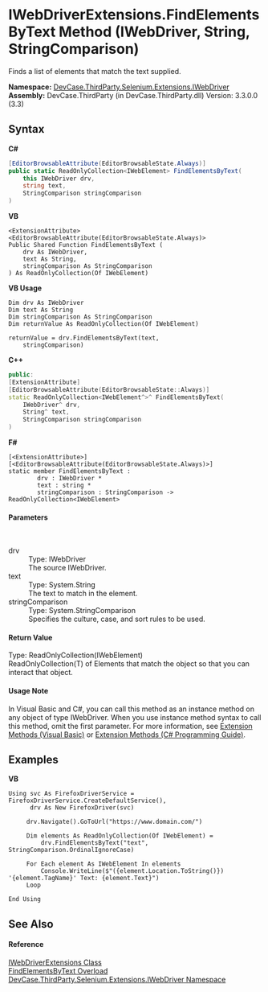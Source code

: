 # IWebDriverExtensions.FindElementsByText Method (IWebDriver, String, StringComparison)
 

Finds a list of elements that match the text supplied.

**Namespace:**&nbsp;<a href="N_DevCase_ThirdParty_Selenium_Extensions_IWebDriver">DevCase.ThirdParty.Selenium.Extensions.IWebDriver</a><br />**Assembly:**&nbsp;DevCase.ThirdParty (in DevCase.ThirdParty.dll) Version: 3.3.0.0 (3.3)

## Syntax

**C#**<br />
``` C#
[EditorBrowsableAttribute(EditorBrowsableState.Always)]
public static ReadOnlyCollection<IWebElement> FindElementsByText(
	this IWebDriver drv,
	string text,
	StringComparison stringComparison
)
```

**VB**<br />
``` VB
<ExtensionAttribute>
<EditorBrowsableAttribute(EditorBrowsableState.Always)>
Public Shared Function FindElementsByText ( 
	drv As IWebDriver,
	text As String,
	stringComparison As StringComparison
) As ReadOnlyCollection(Of IWebElement)
```

**VB Usage**<br />
``` VB Usage
Dim drv As IWebDriver
Dim text As String
Dim stringComparison As StringComparison
Dim returnValue As ReadOnlyCollection(Of IWebElement)

returnValue = drv.FindElementsByText(text, 
	stringComparison)
```

**C++**<br />
``` C++
public:
[ExtensionAttribute]
[EditorBrowsableAttribute(EditorBrowsableState::Always)]
static ReadOnlyCollection<IWebElement^>^ FindElementsByText(
	IWebDriver^ drv, 
	String^ text, 
	StringComparison stringComparison
)
```

**F#**<br />
``` F#
[<ExtensionAttribute>]
[<EditorBrowsableAttribute(EditorBrowsableState.Always)>]
static member FindElementsByText : 
        drv : IWebDriver * 
        text : string * 
        stringComparison : StringComparison -> ReadOnlyCollection<IWebElement> 

```


#### Parameters
&nbsp;<dl><dt>drv</dt><dd>Type: IWebDriver<br />The source IWebDriver.</dd><dt>text</dt><dd>Type: System.String<br />The text to match in the element.</dd><dt>stringComparison</dt><dd>Type: System.StringComparison<br />Specifies the culture, case, and sort rules to be used.</dd></dl>

#### Return Value
Type: ReadOnlyCollection(IWebElement)<br />ReadOnlyCollection(T) of Elements that match the object so that you can interact that object.

#### Usage Note
In Visual Basic and C#, you can call this method as an instance method on any object of type IWebDriver. When you use instance method syntax to call this method, omit the first parameter. For more information, see <a href="https://docs.microsoft.com/dotnet/visual-basic/programming-guide/language-features/procedures/extension-methods">Extension Methods (Visual Basic)</a> or <a href="https://docs.microsoft.com/dotnet/csharp/programming-guide/classes-and-structs/extension-methods">Extension Methods (C# Programming Guide)</a>.

## Examples

**VB**<br />
``` VB
Using svc As FirefoxDriverService = FirefoxDriverService.CreateDefaultService(),
      drv As New FirefoxDriver(svc)

     drv.Navigate().GoToUrl("https://www.domain.com/")

     Dim elements As ReadOnlyCollection(Of IWebElement) = 
         drv.FindElementsByText("text", StringComparison.OrdinalIgnoreCase)

     For Each element As IWebElement In elements
         Console.WriteLine($"({element.Location.ToString()}) '{element.TagName}' Text: {element.Text}")
     Loop

End Using
```


## See Also


#### Reference
<a href="T_DevCase_ThirdParty_Selenium_Extensions_IWebDriver_IWebDriverExtensions">IWebDriverExtensions Class</a><br /><a href="Overload_DevCase_ThirdParty_Selenium_Extensions_IWebDriver_IWebDriverExtensions_FindElementsByText">FindElementsByText Overload</a><br /><a href="N_DevCase_ThirdParty_Selenium_Extensions_IWebDriver">DevCase.ThirdParty.Selenium.Extensions.IWebDriver Namespace</a><br />